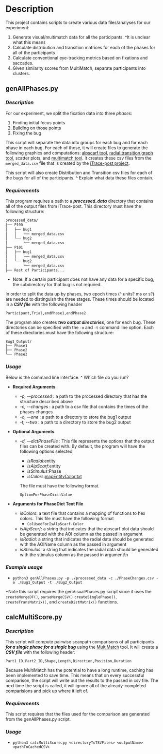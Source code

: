 # Description
This project contains scripts to create various data files/analyses for our experiment:
1) Generate visual/multimatch data for all the participants. ^It is unclear what this means
2) Calculate distribution and transition matrices for each of the phases for all of the participants
3) Calculate conventional eye-tracking metrics based on fixations and saccades.
4) Given similarity scores from MultiMatch, separate participants into clusters.

## **genAllPhases.py**
### _Description_

For our experiment, we split the fixation data into three _phases_:
1) Finding initial focus points 
2) Building on those points 
3) Fixing the bug. 

This script will separate the data into groups for each bug and for each phase in each bug. For each of those, it will create files to generate the following graphics and computations: [alpscarf tool](https://github.com/Chia-KaiYang/alpscarf), [radial transition graph tool](http://www.rtgct.fbeck.com/), scatter plots, and [multimatch tool](https://multimatch.readthedocs.io/en/latest/index.html).
It creates these csv files from the `merged_data.csv` file that is created by the [iTrace-post project](https://github.com/ianbtr/iTrace-post).

This script will also create Distribution and Transition csv files for each of the bugs for all of the participants. ^ Explain what data these files contain.

### _Requirements_

This program requires a path to a **_processed_data_** directory that contains all of the output files from iTrace-post.
This directory must have the following structure:

```bash
processed_data/
├── P100
│   ├── bug1
│   │   └── merged_data.csv
│   └── bug2
│       └── merged_data.csv
├── P101
│   ├── bug1
│   │   └── merged_data.csv
│   └── bug2
│       └── merged_data.csv
├── Rest of Participants...
```
* Note: If a certain participant does not have any data for a specific bug, the subdirectory for that bug is not required.

In order to split the data up by phases, two epoch times (^ units? ms or s?) are needed to distinguish the three stages. These times should be located in a **_CSV file_** with the following header

`Participant,Trial,endPhase1,endPhase2`

The program also creates **_two output directories_**, one for each bug. These directories can be specified with the `-o` and `-t` command line option.
Each of these directories must have the following structure:

```
Bug1_Output/
├── Phase1
├── Phase2
└── Phase3
```

### _Usage_

Below is the command line interface: ^ Which file do you run?
- **Required Arguments**
    - _-p, --processed_ : a path to the processed directory that has the structure described above
    - _-c, --changes_ : a path to a csv file that contains the times of the phases changes
    - _-o, --one_ : a path to a directory to store the bug1 output
    - _-t, --two_ : a path to a directory to store the bug2 output

- **Optional Arguments**
    - _-d, --dictPhaseFile_ : This file represents the options that the output files can be created with. By default, the program will have the following options selected 
        - _isRadial_:entity
        - _isAlpScarf_:entity
        - _isStimulus_:Phase
        - _isColors_:[mapEntityColor.txt](./mapEntityColor.txt)

        The file must have the following format. 

        `OptionForPhaseDict:Value`

- **Arguments for PhaseDict Text File**
    - _isColors_: a text file that contains a mapping of functions to hex colors. This file must have the following format
        - `ColUsedForIsAlpScarf-Color`
    - _isAlpScarf_: a string that indicates that the alpscarf plot data should be generated with the AOI column as the passed in argument
    - _isRadial_: a string that indicates the radial data should be generated with the AOIName column as the passed in argument
    - _isStimulus_: a string that indicates the radial data should be generated with the stimulus column as the passed in argument\n
   
### _Example usage_
- `python3 genAllPhases.py -p ./processed_data -c ./PhaseChanges.csv -o ./Bug1_Output -t ./Bug2_Output`

*Note this script requires the genVisualPhases.py script since it uses the `createMergeDF()`, `parseMergeCSV()` `createSinglePhase()`, `createTransMatrix()`, and `createDistMatrix()` functions.

## calcMultiScore.py

### _Description_
This script will compute pairwise scanpath comparisons of all participants **_for a single phase for a single bug_** using the [MultiMatch](https://multimatch.readthedocs.io/en/latest/index.html) tool.
It will create a **_CSV file_** with the following header:

`Part1_ID,Part2_ID,Shape,Length,Direction,Position,Duration`

Because MultiMatch has the potential to have a long runtime, caching has been implemented to save time. This means that on every successful comparison, the script will write out the results to the passed in csv file. The next time the script is called, it will ignore all of the already-completed comparisions and pick up where it left of. 


### _Requirements_
This script requires that the files used for the comparison are generated from the genAllPhases.py script.

### _Usage_
- `python3 calcMultiScore.py <directoryToTSVFiles> <outputName> <pathToCachedCSV>`
